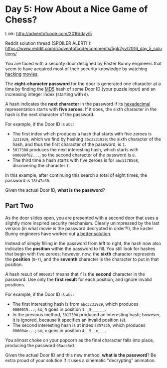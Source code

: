 # Day 5: How About a Nice Game of Chess?
Link: http://adventofcode.com/2016/day/5

Reddit solution thread (SPOILER ALERT!!):
https://www.reddit.com/r/adventofcode/comments/5gk2yv/2016_day_5_solutions/

You are faced with a security door designed by Easter Bunny engineers that seem
to have acquired most of their security knowledge by watching
[hacking](https://en.wikipedia.org/wiki/Hackers_(film))
[movies](https://en.wikipedia.org/wiki/WarGames).

The **eight-character password** for the door is generated one character at a
time by finding the [MD5](https://en.wikipedia.org/wiki/MD5) hash of some Door
ID (your puzzle input) and an increasing integer index (starting with `0`).

A hash indicates the **next character** in the password if its
[hexadecimal](https://en.wikipedia.org/wiki/Hexadecimal) representation starts
with **five zeroes**. If it does, the sixth character in the hash is the next
character of the password.

For example, if the Door ID is `abc`:

* The first index which produces a hash that starts with five zeroes is
`3231929`, which we find by hashing `abc3231929`; the sixth character of the
hash, and thus the first character of the password, is `1`.
* `5017308` produces the next interesting hash, which starts with
`000008f82...`, so the second character of the password is `8`.
* The third time a hash starts with five zeroes is for `abc5278568`,
discovering the character `f`.

In this example, after continuing this search a total of eight times, the
password is `18f47a30`.

Given the actual Door ID, **what is the password**?

## Part Two

As the door slides open, you are presented with a second door that uses a
slightly more inspired security mechanism. Clearly unimpressed by the last
version (in what movie is the password decrypted in order?!), the Easter Bunny
engineers have worked out
[a better solution](https://www.youtube.com/watch?v=NHWjlCaIrQo&t=25).

Instead of simply filling in the password from left to right, the hash now also
indicates the **position** within the password to fill. You still look for
hashes that begin with five zeroes; however, now, the **sixth** character
represents the **position** (`0`-`7`), and the **seventh** character is the
character to put in that position.

A hash result of `000001f` means that `f` is the **second** character in the
password. Use only the **first result** for each position, and ignore invalid
positions.

For example, if the Door ID is `abc`:

* The first interesting hash is from `abc3231929`, which produces `0000015...`;
so, `5` goes in position `1`: `_5______`.
* In the previous method, `5017308` produced an interesting hash; however, it
is ignored, because it specifies an invalid position (`8`).
* The second interesting hash is at index `5357525`, which produces
`000004e...`; so, `e` goes in position `4`: `_5__e___`.

You almost choke on your popcorn as the final character falls into place,
producing the password `05ace8e3`.

Given the actual Door ID and this new method, **what is the password**? Be
extra proud of your solution if it uses a cinematic "decrypting" animation.
